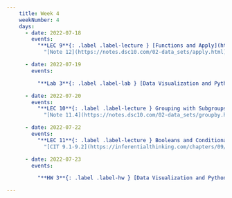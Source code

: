 ```yaml
---
    title: Week 4
    weekNumber: 4
    days:
      - date: 2022-07-18
        events:
          "**LEC 9**{: .label .label-lecture } [Functions and Apply](http://datahub.ucsd.edu/user-redirect/git-sync?repo=https://github.com/dsc-courses/dsc10-2022-su&subPath=lectures/lec09/lec09.ipynb)":
            "[Note 12](https://notes.dsc10.com/02-data_sets/apply.html)"

      - date: 2022-07-19
        events:

          "**Lab 3**{: .label .label-lab } [Data Visualization and Python Functions](http://datahub.ucsd.edu/user-redirect/git-sync?repo=https://github.com/dsc-courses/dsc10-2022-su&subPath=labs/lab3/lab3.ipynb)":

      - date: 2022-07-20
        events:
          "**LEC 10**{: .label .label-lecture } Grouping with Subgroups, Merge":
            "[Note 11.4](https://notes.dsc10.com/02-data_sets/groupby.html#subgroups), [13](https://notes.dsc10.com/02-data_sets/merging.html)"

      - date: 2022-07-22
        events:
          "**LEC 11**{: .label .label-lecture } Booleans and Conditionals, Iteration":
            "[CIT 9.1-9.2](https://inferentialthinking.com/chapters/09/Randomness.html)"

      - date: 2022-07-23
        events:

          "**HW 3**{: .label .label-hw } [Data Visualization and Python Functions](http://datahub.ucsd.edu/user-redirect/git-sync?repo=https://github.com/dsc-courses/dsc10-2022-su&subPath=homeworks/hw3/hw3.ipynb)":

---
```

